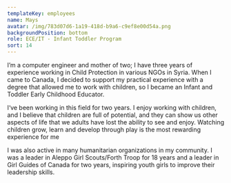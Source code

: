 ```yaml
---
templateKey: employees
name: Mays
avatar: /img/783d07d6-1a19-418d-b9a6-c9ef8e00d54a.png
backgroundPosition: bottom
role: ECE/IT - Infant Toddler Program
sort: 14
---
```

I’m a computer engineer and mother of two; I have three years of experience working in Child Protection in various NGOs in Syria. When I came to Canada, I decided to support my practical experience with a degree that allowed me to work with children, so I became an Infant and Toddler Early Childhood Educator. 

I‘ve been working in this field for two years. I enjoy working with children, and I believe that children are full of potential, and they can show us other aspects of life that we adults have lost the ability to see and enjoy. Watching children grow, learn and develop through play is the most rewarding experience for me

I was also active in many humanitarian organizations in my community. I was a leader in Aleppo Girl Scouts/Forth Troop for 18 years and a leader in Girl Guides of Canada for two years, inspiring youth girls to improve their leadership skills.
